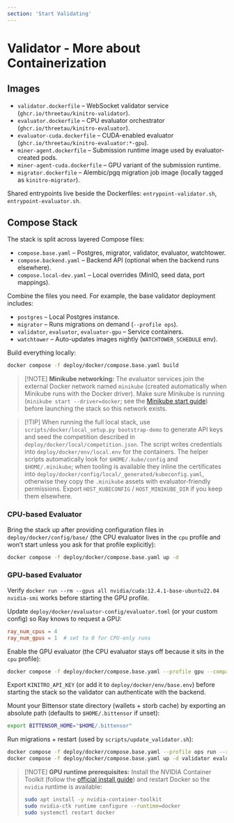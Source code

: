 ```yaml
---
section: 'Start Validating'
---
```


# Validator - More about Containerization

## Images

- `validator.dockerfile` – WebSocket validator service (`ghcr.io/threetau/kinitro-validator`).
- `evaluator.dockerfile` – CPU evaluator orchestrator (`ghcr.io/threetau/kinitro-evaluator`).
- `evaluator-cuda.dockerfile` – CUDA-enabled evaluator (`ghcr.io/threetau/kinitro-evaluator:*-gpu`).
- `miner-agent.dockerfile` – Submission runtime image used by evaluator-created pods.
- `miner-agent-cuda.dockerfile` – GPU variant of the submission runtime.
- `migrator.dockerfile` – Alembic/pgq migration job image (locally tagged as `kinitro-migrator`).

Shared entrypoints live beside the Dockerfiles: `entrypoint-validator.sh`, `entrypoint-evaluator.sh`.

## Compose Stack

The stack is split across layered Compose files:

- `compose.base.yaml` – Postgres, migrator, validator, evaluator, watchtower.
- `compose.backend.yaml` – Backend API (optional when the backend runs elsewhere).
- `compose.local-dev.yaml` – Local overrides (MinIO, seed data, port mappings).

Combine the files you need. For example, the base validator deployment includes:

- `postgres` – Local Postgres instance.
- `migrator` – Runs migrations on demand (`--profile ops`).
- `validator`, `evaluator`, `evaluator-gpu` – Service containers.
- `watchtower` – Auto-updates images nightly (`WATCHTOWER_SCHEDULE` env).

Build everything locally:

```bash
docker compose -f deploy/docker/compose.base.yaml build
```

> [!NOTE] **Minikube networking:** The evaluator services join the external Docker network named `minikube` (created automatically when Minikube runs with the Docker driver). Make sure Minikube is running (`minikube start --driver=docker`; see the [Minikube start guide](https://minikube.sigs.k8s.io/docs/start/?arch=%2Fmacos%2Farm64%2Fstable%2Fbinary+download)) before launching the stack so this network exists.

> [!TIP] When running the full local stack, use `scripts/docker/local_setup.py bootstrap-demo` to generate API keys and seed the competition described in `deploy/docker/local/competition.json`. The script writes credentials into `deploy/docker/env/local.env` for the containers. The helper scripts automatically look for `$HOME/.kube/config` and `$HOME/.minikube`; when tooling is available they inline the certificates into `deploy/docker/config/local/_generated/kubeconfig.yaml`, otherwise they copy the `.minikube` assets with evaluator-friendly permissions. Export `HOST_KUBECONFIG` / `HOST_MINIKUBE_DIR` if you keep them elsewhere.

### CPU-based Evaluator

Bring the stack up after providing configuration files in `deploy/docker/config/base/` (the CPU evaluator lives in the `cpu` profile and won’t start unless you ask for that profile explicitly):

```bash
docker compose -f deploy/docker/compose.base.yaml up -d
```

### GPU-based Evaluator

Verify `docker run --rm --gpus all nvidia/cuda:12.4.1-base-ubuntu22.04 nvidia-smi` works before starting the GPU profile.

Update `deploy/docker/evaluator-config/evaluator.toml` (or your custom config) so Ray knows to request a GPU:

```toml
ray_num_cpus = 4
ray_num_gpus = 1  # set to 0 for CPU-only runs
```

Enable the GPU evaluator (the CPU evaluator stays off because it sits in the `cpu` profile):

```bash
docker compose -f deploy/docker/compose.base.yaml --profile gpu --compatibility up -d evaluator-gpu
```

Export `KINITRO_API_KEY` (or add it to `deploy/docker/env/base.env`) before starting the stack so the validator can authenticate with the backend.

Mount your Bittensor state directory (wallets + storb cache) by exporting an absolute path (defaults to `$HOME/.bittensor` if unset):

```bash
export BITTENSOR_HOME="$HOME/.bittensor"
```

Run migrations + restart (used by `scripts/update_validator.sh`):

```bash
docker compose -f deploy/docker/compose.base.yaml --profile ops run --rm migrator
docker compose -f deploy/docker/compose.base.yaml up -d validator evaluator
```

> [!NOTE] **GPU runtime prerequisites:** Install the NVIDIA Container Toolkit (follow the [official install guide](https://docs.nvidia.com/datacenter/cloud-native/container-toolkit/latest/install-guide.html)) and restart Docker so the `nvidia` runtime is available:
>
>```bash
>sudo apt install -y nvidia-container-toolkit
>sudo nvidia-ctk runtime configure --runtime=docker
>sudo systemctl restart docker
>```
